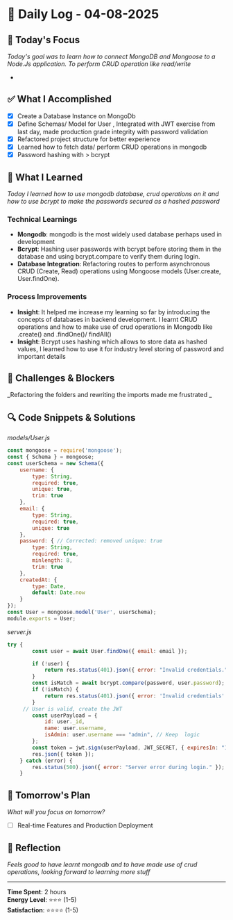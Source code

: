# 📅 Daily Log - 04-08-2025

## 🎯 Today's Focus

*Today's goal was to learn how to connect MongoDB and Mongoose to a Node.Js application.
To perform CRUD operation like read/write*

-

## ✅ What I Accomplished

-   [x] Create a Database Instance on MongoDb
-   [x] Define Schemas/ Model for User , Integrated with JWT exercise from last day, made production grade integrity with password validation
-   [x] Refactored project structure for better experience
-   [x] Learned how to fetch data/ perform CRUD operations in mongodb
-   [x] Password hashing with > bcrypt

## 🧠 What I Learned

_Today I learned how to use mongodb database, crud operations on it and how to use bcrypt to make the passwords secured as a hashed password_

### Technical Learnings

-   **Mongodb**: mongodb is the most widely used database perhaps used in development
-   **Bcrypt**: Hashing user passwords with bcrypt before storing them in the database and using bcrypt.compare to verify them during login.
-   **Database Integration**: Refactoring routes to perform asynchronous CRUD (Create, Read) operations using Mongoose models (User.create, User.findOne).

### Process Improvements

-   **Insight**: It helped me increase my learning so far by introducing the concepts of databases in backend development. I learnt CRUD operations and how to make use of crud operations in Mongodb like .create() and .findOne()/ findAll()
-   **Insight**: Bcrypt uses hashing which allows to store data as hashed values, I learned how to use it for industry level storing of password and important details

## 🚧 Challenges & Blockers

_Refactoring the folders and rewriting the imports made me frustrated _

## 🔍 Code Snippets & Solutions

_models/User.js_

```JavaScript
const mongoose = require('mongoose');
const { Schema } = mongoose;
const userSchema = new Schema({
    username: {
        type: String,
        required: true,
        unique: true,
        trim: true
    },
    email: {
        type: String,
        required: true,
        unique: true
    },
    password: { // Corrected: removed unique: true
        type: String,
        required: true,
        minlength: 8,
        trim: true
    },
    createdAt: {
        type: Date,
        default: Date.now
    }
});
const User = mongoose.model('User', userSchema);
module.exports = User;
```

_server.js_

```Javascript
try {
        const user = await User.findOne({ email: email });

        if (!user) {
            return res.status(401).json({ error: "Invalid credentials." }); // Unauthorized
        }
        const isMatch = await bcrypt.compare(password, user.password);
        if (!isMatch) {
            return res.status(401).json({ error: 'Invalid credentials' });
        }
     // User is valid, create the JWT
        const userPayload = {
            id: user._id,
            name: user.username,
            isAdmin: user.username === "admin", // Keep  logic
        };
        const token = jwt.sign(userPayload, JWT_SECRET, { expiresIn: "1h" });
        res.json({ token });
    } catch (error) {
        res.status(500).json({ error: "Server error during login." });
    }
```


## 🎯 Tomorrow's Plan

_What will you focus on tomorrow?_

-   [ ] Real-time Features and Production Deployment
  

## 💭 Reflection

_Feels good to have learnt mongodb and to have made use of crud operations, looking forward to learning more stuff_

---

**Time Spent**: 2 hours  
**Energy Level**: ⭐⭐⭐ (1-5)  
**Satisfaction**: ⭐⭐⭐⭐ (1-5)
